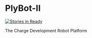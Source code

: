 PlyBot-II
=========

[![Stories in Ready](https://badge.waffle.io/the-charge/2015_frisbeebot.svg?label=ready&title=Ready)](http://waffle.io/the-charge/2015_frisbeebot) 

The Charge Development Robot Platform

